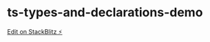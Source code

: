 # ts-types-and-declarations-demo

[Edit on StackBlitz ⚡️](https://stackblitz.com/edit/ts-types-and-declarations-demo)